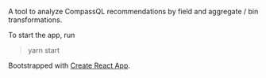 A tool to analyze CompassQL recommendations by field and aggregate / bin transformations.

To start the app, run

> yarn start

Bootstrapped with [Create React App](https://github.com/facebookincubator/create-react-app).
